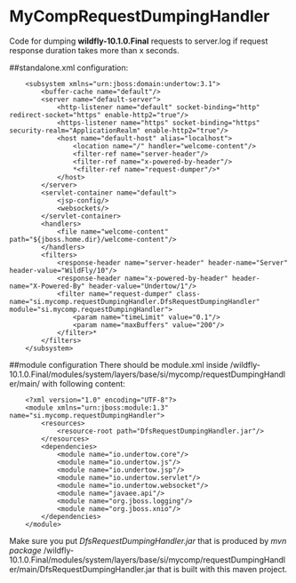 # MyCompRequestDumpingHandler

Code for dumping **wildfly-10.1.0.Final** requests to server.log if request response duration takes more than x seconds.

##standalone.xml configuration:

        <subsystem xmlns="urn:jboss:domain:undertow:3.1">
            <buffer-cache name="default"/>
            <server name="default-server">
                <http-listener name="default" socket-binding="http" redirect-socket="https" enable-http2="true"/>
                <https-listener name="https" socket-binding="https" security-realm="ApplicationRealm" enable-http2="true"/>
                <host name="default-host" alias="localhost">
                    <location name="/" handler="welcome-content"/>
                    <filter-ref name="server-header"/>
                    <filter-ref name="x-powered-by-header"/>
                    *<filter-ref name="request-dumper"/>*
                </host>
            </server>
            <servlet-container name="default">
                <jsp-config/>
                <websockets/>
            </servlet-container>
            <handlers>
                <file name="welcome-content" path="${jboss.home.dir}/welcome-content"/>
            </handlers>
            <filters>
                <response-header name="server-header" header-name="Server" header-value="WildFly/10"/>
                <response-header name="x-powered-by-header" header-name="X-Powered-By" header-value="Undertow/1"/>
                <filter name="request-dumper" class-name="si.mycomp.requestDumpingHandler.DfsRequestDumpingHandler" module="si.mycomp.requestDumpingHandler">
                    <param name="timeLimit" value="0.1"/>
                    <param name="maxBuffers" value="200"/>   
	            </filter>*
            </filters>
        </subsystem>
        
##module configuration
There should be module.xml inside /wildfly-10.1.0.Final/modules/system/layers/base/si/mycomp/requestDumpingHandler/main/ with following content:

        <?xml version="1.0" encoding="UTF-8"?>
        <module xmlns="urn:jboss:module:1.3" name="si.mycomp.requestDumpingHandler">
            <resources>
                <resource-root path="DfsRequestDumpingHandler.jar"/>
            </resources>
            <dependencies>
                <module name="io.undertow.core"/>
                <module name="io.undertow.js"/>
                <module name="io.undertow.jsp"/>
                <module name="io.undertow.servlet"/>
                <module name="io.undertow.websocket"/>
                <module name="javaee.api"/>
                <module name="org.jboss.logging"/>
                <module name="org.jboss.xnio"/>
            </dependencies>
        </module>

Make sure you put *DfsRequestDumpingHandler.jar* that is produced by *mvn package* /wildfly-10.1.0.Final/modules/system/layers/base/si/mycomp/requestDumpingHandler/main/DfsRequestDumpingHandler.jar that is built with this maven project.
